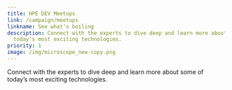 ```yaml
---
title: HPE DEV Meetups
link: /campaign/meetups
linkname: See what's boiling
description: Connect with the experts to dive deep and learn more about some of
  today’s most exciting technologies.
priority: 1
image: /img/microscope_new-copy.png
---
```

Connect with the experts to dive deep and learn more about some of today’s most exciting technologies.